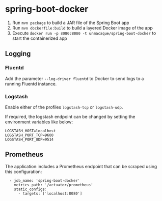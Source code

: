 # spring-boot-docker

1. Run `mvn package` to build a JAR file of the Spring Boot app
1. Run `mvn dockerfile:build` to build a layered Docker image of the app
1. Execute `docker run -p 8080:8080 -t unmacaque/spring-boot-docker` to start the containerized app

## Logging

### Fluentd

Add the parameter `--log-driver fluentd` to Docker to send logs to a running Fluentd instance.

### Logstash

Enable either of the profiles `logstash-tcp` or `logstash-udp`.

If required, the logstash endpoint can be changed by setting the environment variables like below:

```
LOGSTASH_HOST=localhost
LOGSTASH_PORT_TCP=9600
LOGSTASH_PORT_UDP=9514
```

## Prometheus

The application includes a Prometheus endpoint that can be scraped using this configuration:

```
  - job_name: 'spring-boot-docker'
    metrics_path: '/actuator/prometheus'
    static_configs:
      - targets: ['localhost:8080']
```
